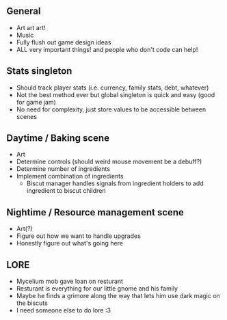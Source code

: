 ## General
- Art art art!
- Music
- Fully flush out game design ideas
- ALL very important things! and people who don't code can help!

## Stats singleton
- Should track player stats (i.e. currency, family stats, debt, whatever)
- Not the best method ever but global singleton is quick and easy (good for game jam)
- No need for complexity, just store values to be accessible between scenes

## Daytime / Baking scene
- Art
- Determine controls (should weird mouse movement be a debuff?)
- Determine number of ingredients
- Implement combination of ingredients
    - Biscut manager handles signals from ingredient holders to add ingredient to biscut children

## Nightime / Resource management scene
- Art(?)
- Figure out how we want to handle upgrades
- Honestly figure out what's going here

## LORE
- Mycelium mob gave loan on resturant
- Resturant is everything for our little gnome and his family
- Maybe he finds a grimore along the way that lets him use dark magic on the biscuts
- I need someone else to do lore :3
